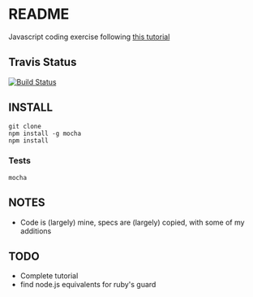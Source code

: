 # README

Javascript coding exercise following [this
tutorial](http://code.tutsplus.com/tutorials/testing-in-nodejs--net-35018)

## Travis Status

[![Build
Status](https://travis-ci.org/baob/testing-in-nodejs.svg?branch=master)](https://travis-ci.org/baob/testing-in-nodejs)

## INSTALL

    git clone
    npm install -g mocha
    npm install

### Tests

    mocha

## NOTES

* Code is (largely) mine, specs are (largely) copied, with some of my additions

## TODO

* Complete tutorial
* find node.js equivalents for ruby's guard
